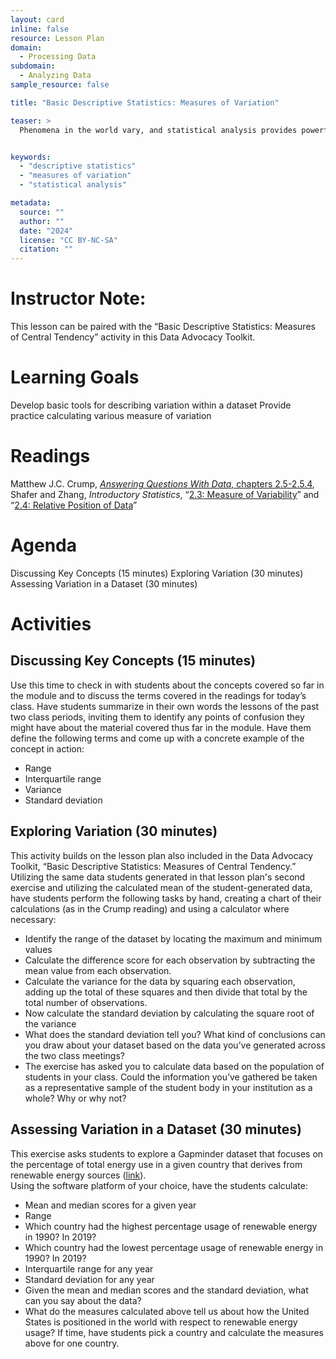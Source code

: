 ```yaml
---
layout: card
inline: false
resource: Lesson Plan
domain:
  - Processing Data
subdomain:
  - Analyzing Data
sample_resource: false

title: "Basic Descriptive Statistics: Measures of Variation"

teaser: >
  Phenomena in the world vary, and statistical analysis provides powerful tools for describing this variability and for understanding what such variation means.  Understanding how phenomena vary–or remain stable–can be a first step towards identifying how social pressures or power differentials might be impacting observed realities.  This lesson plan provides a set of activities to introduce students to basic tools for measuring and understanding variation in data.


keywords:
  - "descriptive statistics"
  - "measures of variation"
  - "statistical analysis"

metadata:
  source: ""
  author: ""
  date: "2024"
  license: "CC BY-NC-SA"
  citation: ""
---
```


# Instructor Note:
This lesson can be paired with the “Basic Descriptive Statistics: Measures of Central Tendency” activity in this Data Advocacy Toolkit.

# Learning Goals
Develop basic tools for describing variation within a dataset
Provide practice calculating various measure of variation

# Readings
Matthew J.C. Crump, [*Answering Questions With Data*, chapters 2.5-2.5.4]([url](https://www.crumplab.com/statistics/02-Describing_Data.html#measures-of-variation-differentness)), 
Shafer and Zhang, *Introductory Statistics*, “[2.3: Measure of Variability]([url](https://stats.libretexts.org/Bookshelves/Introductory_Statistics/Introductory_Statistics_(Shafer_and_Zhang)/02%3A_Descriptive_Statistics/2.03%3A_Measures_of_Variability))” and “[2.4: Relative Position of Data]([url](https://stats.libretexts.org/Bookshelves/Introductory_Statistics/Introductory_Statistics_(Shafer_and_Zhang)/02%3A_Descriptive_Statistics/2.04%3A_Relative_Position_of_Data))”

# Agenda
Discussing Key Concepts (15 minutes)
Exploring Variation (30 minutes)
Assessing Variation in a Dataset (30 minutes)

# Activities

## Discussing Key Concepts (15 minutes)
Use this time to check in with students about the concepts covered so far in the module and to discuss the terms covered in the readings for today’s class.  Have students summarize in their own words the lessons of the past two class periods, inviting them to identify any points of confusion they might have about the material covered thus far in the module.  Have them define the following terms and come up with a concrete example of the concept in action:
- Range 
- Interquartile range
- Variance
- Standard deviation

## Exploring Variation (30 minutes)
This activity builds on the lesson plan also included in the Data Advocacy Toolkit, “Basic Descriptive Statistics: Measures of Central Tendency.”  Utilizing the same data students generated in that lesson plan's second exercise and utilizing the calculated mean of the student-generated data, have students perform the following tasks by hand, creating a chart of their calculations (as in the Crump reading) and using a calculator where necessary:
- Identify the range of the dataset by locating the maximum and minimum values
- Calculate the difference score for each observation by subtracting the mean value from each observation.
- Calculate the variance for the data by squaring each observation, adding up the total of these squares and then divide that total by the total number of observations.
- Now calculate the standard deviation by calculating the square root of the variance
- What does the standard deviation tell you?  What kind of conclusions can you draw about your dataset based on the data you’ve generated across the two class meetings?
- The exercise has asked you to calculate data based on the population of students in your class.  Could the information you’ve gathered be taken as a representative sample of the student body in your institution as a whole?  Why or why not?

## Assessing Variation in a Dataset (30 minutes)
This exercise asks students to explore a Gapminder dataset that focuses on the percentage of total energy use in a given country that derives from renewable energy sources ([link]([url](https://drive.google.com/file/d/1V-TqE-DQU5uwcU6PsMiN30FqZwQX9epG/view))).  
Using the software platform of your choice, have the students calculate:
- Mean and median scores for a given year
- Range
- Which country had the highest percentage usage of renewable energy in 1990? In 2019?  
- Which country had the lowest percentage usage of renewable energy in 1990?  In 2019?
- Interquartile range for any year
- Standard deviation for any year
- Given the mean and median scores and the standard deviation, what can you say about the data?  
- What do the measures calculated above tell us about how the United States is positioned in the world with respect to renewable energy usage?
If time, have students pick a country and calculate the measures above for one country.
